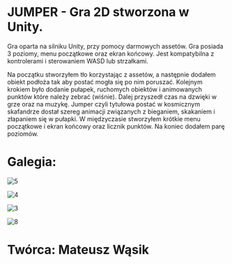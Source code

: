 <h1>  JUMPER - Gra 2D stworzona w Unity.</h1>

Gra oparta na silniku Unity, przy pomocy darmowych assetów.
Gra posiada 3 poziomy, menu początkowe oraz ekran końcowy. Jest kompatybilna z kontrolerami i sterowaniem WASD lub strzałkami.

Na początku stworzyłem tło korzystając z assetów, a następnie dodałem obiekt podłoża tak aby postać mogła się po nim poruszać.
Kolejnym krokiem było dodanie pułapek, ruchomych obiektów i animowanych punktów które należy zebrać (wiśnie).
Dalej przyszedł czas na dzwięki w grze oraz na muzykę. Jumper czyli tytułowa postać w kosmicznym skafandrze dostał szereg animacji związanych z bieganiem, skakaniem i złapaniem się w pułapki.
W międzyczasie stworzyłem krótkie menu początkowe i ekran końcowy oraz licznik punktów. Na koniec dodałem parę poziomów.

<h1>Galegia:</h1>


![5](https://github.com/Mateusz-Wasik/Jumper/assets/130405397/3963d698-9e0e-4f3a-90cb-89ae2294c688)

![4](https://github.com/Mateusz-Wasik/Jumper/assets/130405397/27516f81-4164-41cf-a75c-b13fc7e89751)

![3](https://github.com/Mateusz-Wasik/Jumper/assets/130405397/8c7bc549-dc74-40e7-9a3a-db69bed5b763)

![8](https://github.com/Mateusz-Wasik/Jumper/assets/130405397/4701889e-7c6d-4b1c-9e0b-94b39598abce)


<h1>Twórca: Mateusz Wąsik </h1>

